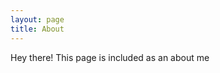```yaml
---
layout: page
title: About
---
```


<p class="message">
  Hey there! This page is included as an about me
</p>
